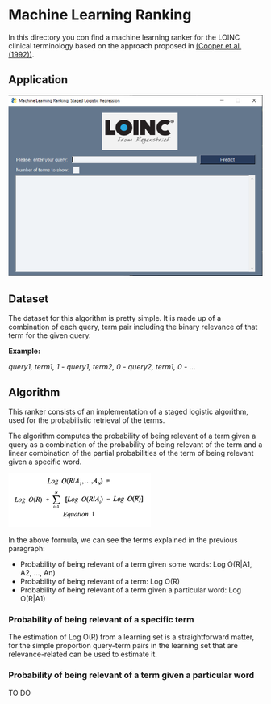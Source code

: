 # Machine Learning Ranking

In this directory you con find a machine learning ranker for the LOINC clinical terminology based on the approach proposed in [(Cooper et al. (1992))](papers/p198-cooper.pdf).

## Application

![Main app](img/app.png)

## Dataset

The dataset for this algorithm is pretty simple. It is made up of a combination of each query, term pair including the binary relevance of that term for the given query.

**Example:**

*query1, term1, 1* - *query1, term2, 0* - *query2, term1, 0* - ...


## Algorithm

This ranker consists of an implementation of a staged logistic algorithm, used for the probabilistic retrieval of the terms.

The algorithm computes the probability of being relevant of a term given a query as a combination of the probability of being relevant of the term and a linear combination of the partial probabilities of the term of being relevant given a specific word.

![mlranking_prob](img/mlranking_probability.png)

In the above formula, we can see the terms explained in the previous paragraph:
- Probability of being relevant of a term given some words: Log O(R|A1, A2, ..., An)
- Probability of being relevant of a term: Log O(R)
- Probability of being relevant of a term given a particular word: Log O(R|A1)

### Probability of being relevant of a specific term

The estimation of Log O(R) from a learning set is a straightforward matter, for the simple proportion query-term pairs in the learning set that are relevance-related can be used to estimate it.

### Probability of being relevant of a term given a particular word

TO DO

